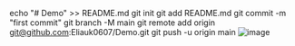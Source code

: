 echo "# Demo" >> README.md
git init
git add README.md
git commit -m "first commit"
git branch -M main
git remote add origin git@github.com:Eliauk0607/Demo.git
git push -u origin main
![image](https://github.com/Eliauk0607/Demo/assets/113407606/fc927b59-c075-4b49-a986-f21553d98852)

